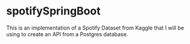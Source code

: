 # spotifySpringBoot
This is an implementation of a Spotify Dataset from Kaggle that I will be using to create an API from a Postgres database.
